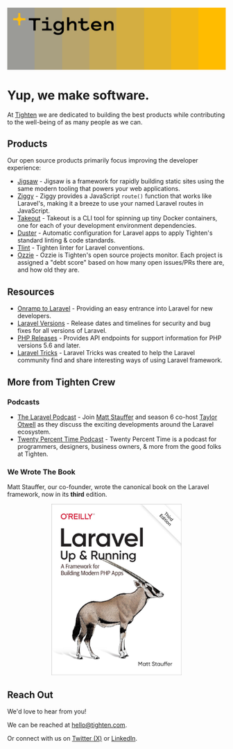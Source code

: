 ![Tighten Banner](banner.svg)

# Yup, we make software.

At [Tighten](https://tighten.com) we are dedicated to building the best products while contributing to the well-being of as many people as we can.

## Products

Our open source products primarily focus improving the developer experience:

- [Jigsaw](https://jigsaw.tighten.com) - Jigsaw is a framework for rapidly building static sites using the
same modern tooling that powers your web applications.
- [Ziggy](https://github.com/tighten/ziggy) - Ziggy provides a JavaScript `route()` function that works like Laravel's, making it a breeze to use your named Laravel routes in JavaScript.
- [Takeout](https://github.com/tighten/takeout) - Takeout is a CLI tool for spinning up tiny Docker containers, one for each of your development environment dependencies.
- [Duster](https://github.com/tighten/duster) - Automatic configuration for Laravel apps to apply Tighten's standard linting & code standards.
- [Tlint](https://github.com/tighten/tlint) - Tighten linter for Laravel conventions.
- [Ozzie](https://github.com/tighten/ozzie) - Ozzie is Tighten's open source projects monitor. Each project is assigned a "debt score" based on how many open issues/PRs there are, and how old they are.

## Resources

- [Onramp to Laravel](https://onramp.dev) - Providing an easy entrance into Laravel for new developers.
- [Laravel Versions](https://laravelversions.com) - Release dates and timelines for security and bug fixes for all versions of Laravel.
- [PHP Releases](https://phpreleases.com) - Provides API endpoints for support information for PHP versions 5.6 and later.
- [Laravel Tricks](https://laravel-tricks.com/tricks) - Laravel Tricks was created to help the Laravel community find and share interesting ways of using Laravel framework.

## More from Tighten Crew

### Podcasts

- [The Laravel Podcast](https://laravelpodcast.com) - Join [Matt Stauffer](https://github.com/mattstauffer) and season 6 co-host [Taylor Otwell](https://github.com/taylorotwell) as they discuss the exciting developments around the Laravel ecosystem.
- [Twenty Percent Time Podcast](https://twentypercent.fm) - Twenty Percent Time is a podcast for programmers, designers, business owners, & more from the good folks at Tighten.

### We Wrote The Book

Matt Stauffer, our co-founder, wrote the canonical book on the Laravel framework, now in its **third** edition.

<p align="center"><a href="https://laravelupandrunning.com" target="_blank"><img src="laravel-up-and-running.jpg" width="300"></a></p>

## Reach Out

We'd love to hear from you!

We can be reached at [hello\@tighten.com](mailto:hello@tighten.co).

Or connect with us on [Twitter (X)](https://twitter.com/TightenCo) or [LinkedIn](https://www.linkedin.com/company/tightenco).
